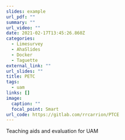 ```yaml
---
slides: example
url_pdf: ""
summary: ""
url_video: ""
date: 2021-02-17T13:45:26.860Z
categories:
  - Limesurvey
  - AhaSlides
  - Docker
  - Taguette
external_link: ""
url_slides: ""
title: PETC
tags:
  - uam
links: []
image:
  caption: ""
  focal_point: Smart
url_code: https://gitlab.com/rrcarrion/PTCE
---
```

Teaching aids and evaluation for UAM
